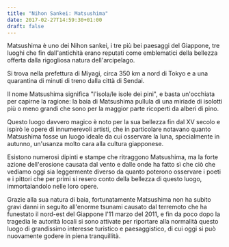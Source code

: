```yaml
---
title: "Nihon Sankei: Matsushima"
date: 2017-02-27T14:59:30+01:00
draft: false
---
```

Matsushima è uno dei Nihon sankei, i tre più bei paesaggi del Giappone, tre luoghi che fin dall'antichità erano reputati come emblematici della bellezza offerta dalla rigogliosa natura dell'arcipelago.

Si trova nella prefettura di Miyagi, circa 350 km a nord di Tokyo e a una quarantina di minuti di treno dalla città di Sendai.

Il nome Matsushima significa "l'isola/le isole dei pini", e basta un'occhiata per capirne la ragione: la baia di Matsushima pullula di una miriade di isolotti più o meno grandi che sono per la maggior parte ricoperti da alberi di pino.

Questo luogo davvero magico è noto per la sua bellezza fin dal XV secolo e ispirò le opere di innumerevoli artisti, che in particolare notavano quanto Matsushima fosse un luogo ideale da cui osservare la luna, specialmente in autunno, un'usanza molto cara alla cultura giapponese.

Esistono numerosi dipinti e stampe che ritraggono Matsushima, ma la forte azione dell'erosione causata dal vento e dalle onde ha fatto sì che ciò che vediamo oggi sia leggermente diverso da quanto poterono osservare i poeti e i pittori che per primi si resero conto della bellezza di questo luogo, immortalandolo nelle loro opere.

Grazie alla sua natura di baia, fortunatamente Matsushima non ha subito gravi danni in seguito all'enorme tsunami causato dal terremoto che ha funestato il nord-est del Giappone l'11 marzo del 2011, e fin da poco dopo la tragedia le autorità locali si sono attivate per riportare alla normalità questo luogo di grandissimo interesse turistico e paesaggistico, di cui oggi si può nuovamente godere in piena tranquillità.
